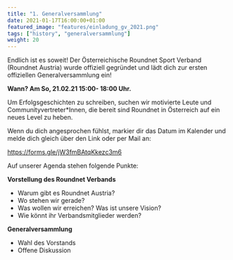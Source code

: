 ```yaml
---
title: "1. Generalversammlung"
date: 2021-01-17T16:00:00+01:00
featured_image: "features/einladung_gv_2021.png"
tags: ["history", "generalversammlung"]
weight: 20
---
```


Endlich ist es soweit! Der Österreichische Roundnet Sport Verband (Roundnet Austria) wurde offiziell gegründet und lädt dich zur ersten offiziellen Generalversammlung  ein!

**Wann? Am So, 21.02.21 15:00- 18:00 Uhr.**

Um Erfolgsgeschichten zu schreiben, suchen wir motivierte Leute und Communityvertreter*Innen, die bereit sind Roundnet in Österreich auf ein neues Level zu heben.

Wenn du dich angesprochen fühlst, markier dir das Datum im Kalender und melde dich gleich über den Link oder per Mail an:

https://forms.gle/jW3fmBAtqKkezc3m6

Auf unserer Agenda stehen folgende Punkte:

**Vorstellung des Roundnet Verbands**

* Warum gibt es Roundnet Austria?
* Wo stehen wir gerade?
* Was wollen wir erreichen? Was ist unsere Vision?
* Wie könnt ihr Verbandsmitglieder werden?

**Generalversammlung**

* Wahl des Vorstands
* Offene Diskussion
